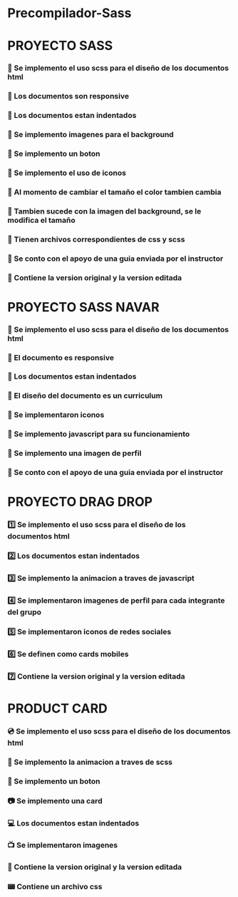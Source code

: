# Precompilador-Sass
# PROYECTO SASS
### :green_apple: Se implemento el uso scss para el diseño de los documentos html
### :tangerine: Los documentos son responsive
### :lemon: Los documentos estan indentados 
### :apple: Se implemento imagenes para el background
### :cherries: Se implemento un boton
### :grapes: Se implemento el uso de iconos 
### :watermelon: Al momento de cambiar el tamaño el color tambien cambia 
### :strawberry: Tambien sucede con la imagen del background, se le modifica el tamaño
### :peach: Tienen archivos correspondientes de css y scss
### :corn: Se conto con el apoyo de una guia enviada por el instructor
### :eggplant: Contiene la version original y la version editada
# PROYECTO SASS NAVAR
### :melon: Se implemento el uso scss para el diseño de los documentos html
### :banana: El documento es responsive
### :pear: Los documentos estan indentados 
### :pineapple: El diseño del documento es un curriculum 
### :sweet_potato: Se implementaron iconos
### :eggplant: Se implemento javascript para su funcionamiento 
### :tomato: Se implemento una imagen de perfil
### :corn: Se conto con el apoyo de una guia enviada por el instructor
# PROYECTO DRAG DROP
### :one: Se implemento el uso scss para el diseño de los documentos html
### :two: Los documentos estan indentados 
### :three: Se implemento la animacion a traves de javascript
### :four: Se implementaron imagenes de perfil para cada integrante del grupo
### :five: Se implementaron iconos de redes sociales 
### :six: Se definen como cards mobiles
### :seven: Contiene la version original y la version editada
# PRODUCT CARD
### :cd: Se implemento el uso scss para el diseño de los documentos html 
### :floppy_disk: Se implemento la animacion a traves de scss
### :dvd:  Se implemento un boton
### :camera: Se implemento una card
### :computer: Los documentos estan indentados 
### :tv: Se implementaron imagenes 
### :iphone: Contiene la version original y la version editada
### :pager: Contiene un archivo css
